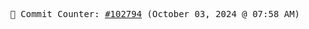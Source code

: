 <p align="center">
    <samp>
        📮 Commit Counter: <a href="https://github.com/Javascript-void0/Javascript-void0/commits/main">#102794</a> (October 03, 2024 @ 07:58 AM)
    </samp>
</p>